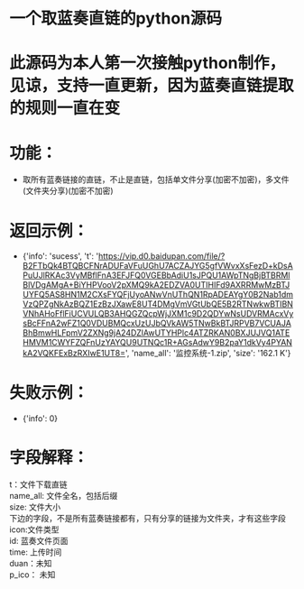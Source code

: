 # 一个取蓝奏直链的python源码
# 此源码为本人第一次接触python制作，见谅，支持一直更新，因为蓝奏直链提取的规则一直在变
# 功能：
- 取所有蓝奏链接的直链，不止是直链，包括单文件分享(加密不加密)，多文件(文件夹分享)(加密不加密)
# 返回示例：
- {'info': 'sucess', 't': 'https://vip.d0.baidupan.com/file/?B2FTbQk4BTQBCFNrADUFaVFuUGhU7ACZAJYG5gfVWvxXsFezD+kDsAPuUJlRKAc3VyMBflFnA3EFJFQ0VGEBbAdiU1sJPQU1AWpTNgBjBTBRMlBlVDgAMgA+BiYHPVooV2pXMQ9kA2EDZVA0UTIHIFd9AXRRMwMzBTJUYFQ5AS8HN1M2CXsFYQFjUyoANwVnUThQN1RpADEAYgY0B2Nab1dmVzQPZgNkAzBQZ1EzBzJXawE8UT4DMgVmVGtUbQE5B2RTNwkwBTIBNVNhAHoFflFiUCVULQB3AHQGZQcpWjJXM1c9D2QDYwNsUDVRMAcxVysBcFFnA2wFZ1Q0VDUBMQcxUzUJbQVkAW5TNwBkBTJRPVB7VCUAJABhBmwHLFpmV2ZXNg9jA24DZlAwUTYHPlc4ATZRKAN0BXJUJVQ1ATEHMVM1CWYFZQFnUzYAYQU9UTNQc1R+AGsAdwY9B2paY1dkVy4PYANkA2VQKFExBzRXIwE1UT8=', 'name_all': '监控系统-1.zip', 'size': '162.1 K'}
# 失败示例：
- {'info': 0}  
# 字段解释：
t：文件下载直链  
name_all: 文件全名，包括后缀  
size: 文件大小  
下边的字段，不是所有蓝奏链接都有，只有分享的链接为文件夹，才有这些字段  
icon:文件类型  
id: 蓝奏文件页面  
time: 上传时间  
duan：未知  
p_ico： 未知  

